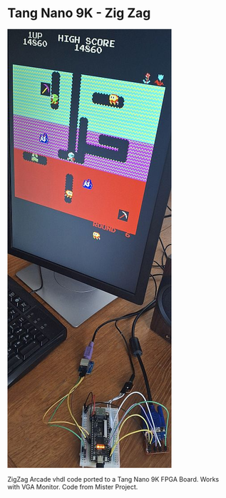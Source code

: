 # Tang Nano 9K - Zig Zag
![Model](TN9K-ZigZag.jpg)

ZigZag Arcade vhdl code ported to a Tang Nano 9K FPGA Board. Works with VGA Monitor. Code from Mister Project.
